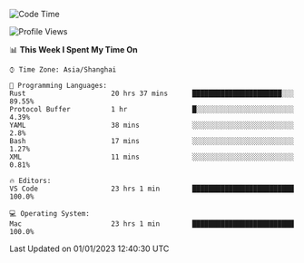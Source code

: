 <!--START_SECTION:waka-->
![Code Time](http://img.shields.io/badge/Code%20Time-1%2C825%20hrs%2055%20mins-blue)

![Profile Views](http://img.shields.io/badge/Profile%20Views-46-blue)

📊 **This Week I Spent My Time On** 

```text
⌚︎ Time Zone: Asia/Shanghai

💬 Programming Languages: 
Rust                     20 hrs 37 mins      ██████████████████████░░░   89.55% 
Protocol Buffer          1 hr                █░░░░░░░░░░░░░░░░░░░░░░░░   4.39% 
YAML                     38 mins             ░░░░░░░░░░░░░░░░░░░░░░░░░   2.8% 
Bash                     17 mins             ░░░░░░░░░░░░░░░░░░░░░░░░░   1.27% 
XML                      11 mins             ░░░░░░░░░░░░░░░░░░░░░░░░░   0.81%

🔥 Editors: 
VS Code                  23 hrs 1 min        █████████████████████████   100.0%

💻 Operating System: 
Mac                      23 hrs 1 min        █████████████████████████   100.0%

```


 Last Updated on 01/01/2023 12:40:30 UTC
<!--END_SECTION:waka-->

<!--![CodersRank](https://cr-skills-chart-widget.azurewebsites.net/api/api?username=BugenZhao&padding=16&tooltip=true&branding=false&sort-by-score=true&skills=Rust%2C%20Swift%2C%20C%2C%20TypeScript%2C%20Java%2C%20Go%2C%20Dart%2C%20C%2B%2B%2C%20Python%2C%20Assembly%2C%20Shell%2C%20Kotlin)-->
